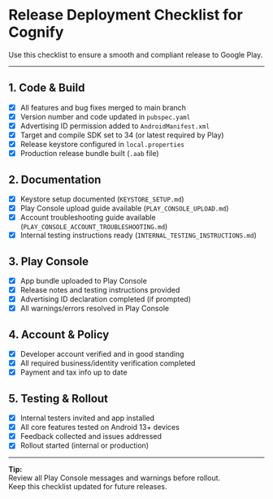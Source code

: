 # Release Deployment Checklist for Cognify

Use this checklist to ensure a smooth and compliant release to Google Play.

---

## 1. Code & Build
- [x] All features and bug fixes merged to main branch
- [x] Version number and code updated in `pubspec.yaml`
- [x] Advertising ID permission added to `AndroidManifest.xml`
- [x] Target and compile SDK set to 34 (or latest required by Play)
- [x] Release keystore configured in `local.properties`
- [x] Production release bundle built (`.aab` file)

## 2. Documentation
- [x] Keystore setup documented (`KEYSTORE_SETUP.md`)
- [x] Play Console upload guide available (`PLAY_CONSOLE_UPLOAD.md`)
- [x] Account troubleshooting guide available (`PLAY_CONSOLE_ACCOUNT_TROUBLESHOOTING.md`)
- [x] Internal testing instructions ready (`INTERNAL_TESTING_INSTRUCTIONS.md`)

## 3. Play Console
- [x] App bundle uploaded to Play Console
- [x] Release notes and testing instructions provided
- [x] Advertising ID declaration completed (if prompted)
- [x] All warnings/errors resolved in Play Console

## 4. Account & Policy
- [x] Developer account verified and in good standing
- [x] All required business/identity verification completed
- [x] Payment and tax info up to date

## 5. Testing & Rollout
- [x] Internal testers invited and app installed
- [x] All core features tested on Android 13+ devices
- [x] Feedback collected and issues addressed
- [x] Rollout started (internal or production)

---

**Tip:**  
Review all Play Console messages and warnings before rollout.  
Keep this checklist updated for future releases.